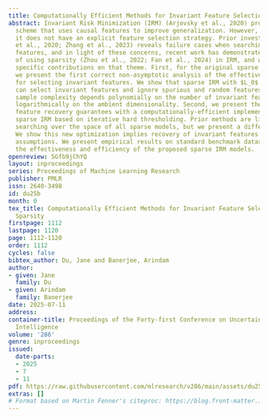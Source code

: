 ```yaml
---
title: Computationally Efficient Methods for Invariant Feature Selection with Sparsity
abstract: Invariant Risk Minimization (IRM) (Arjovsky et al., 2020) proposes an optimization
  scheme that uses causal features to improve generalization. However, in most realizations,
  it does not have an explicit feature selection strategy. Prior investigation (Rosenfeld
  et al., 2020; Zhang et al., 2023) reveals failure cases when searching for causal
  features, and in light of these concerns, recent work has demonstrated the promise
  of using sparsity (Zhou et al., 2022; Fan et al., 2024) in IRM, and we make two
  specific contributions on that theme. First, for the original sparse IRM formulation,
  we present the first correct non-asymptotic analysis of the effectiveness of sparsity
  for selecting invariant features. We show that sparse IRM with $L_0$ constraints
  can select invariant features and ignore spurious and random features. We show that
  sample complexity depends polynomially on the number of invariant features and otherwise
  logarithmically on the ambient dimensionality. Second, we present the first invariant
  feature recovery guarantees with a computationally-efficient implementation of such
  sparse IRM based on iterative hard thresholding. Prior methods are limited to combinatorially
  searching over the space of all sparse models, but we present a different loss function.
  We show this new optimization implies recovery of invariant features under standard
  assumptions. We present empirical results on standard benchmark datasets to demonstrate
  the effectiveness and efficiency of the proposed sparse IRM models.
openreview: 5Gfb9jChYQ
layout: inproceedings
series: Proceedings of Machine Learning Research
publisher: PMLR
issn: 2640-3498
id: du25b
month: 0
tex_title: Computationally Efficient Methods for Invariant Feature Selection with
  Sparsity
firstpage: 1112
lastpage: 1120
page: 1112-1120
order: 1112
cycles: false
bibtex_author: Du, Jane and Banerjee, Arindam
author:
- given: Jane
  family: Du
- given: Arindam
  family: Banerjee
date: 2025-07-11
address:
container-title: Proceedings of the Forty-first Conference on Uncertainty in Artificial
  Intelligence
volume: '286'
genre: inproceedings
issued:
  date-parts:
  - 2025
  - 7
  - 11
pdf: https://raw.githubusercontent.com/mlresearch/v286/main/assets/du25b/du25b.pdf
extras: []
# Format based on Martin Fenner's citeproc: https://blog.front-matter.io/posts/citeproc-yaml-for-bibliographies/
---
```


